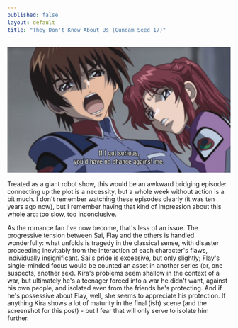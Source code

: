 ```yaml
---
published: false
layout: default
title: "They Don't Know About Us (Gundam Seed 17)"
---
```

![](/tdnau.jpg)

Treated as a giant robot show, this would be an awkward bridging episode: connecting up the plot is a necessity, but a whole week without action is a bit much. I don't remember watching these episodes clearly (it was ten years ago now), but I remember having that kind of impression about this whole arc: too slow, too inconclusive.

As the romance fan I've now become, that's less of an issue. The progressive tension between Sai, Flay and the others is handled wonderfully: what unfolds is tragedy in the classical sense, with disaster proceeding inevitably from the interaction of each character's flaws, individually insignificant. Sai's pride is excessive, but only slightly; Flay's single-minded focus would be counted an asset in another series (or, one suspects, another sex). Kira's problems seem shallow in the context of a war, but ultimately he's a teenager forced into a war he didn't want, against his own people, and isolated even from the friends he's protecting. And if he's possessive about Flay, well, she seems to appreciate his protection. If anything Kira shows a lot of maturity in the final (ish) scene (and the screenshot for this post) - but I fear that will only serve to isolate him further.
